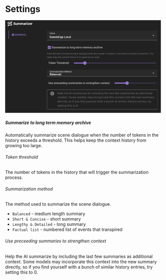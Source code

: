 # Settings

![Summarizer agent settings](../../../img/0.26.0/summarizer-agent-settings.png)

##### Summarize to long term memory archive

Automatically summarize scene dialogue when the number of tokens in the history exceeds a threshold. This helps keep the context history from growing too large.

###### Token threshold

The number of tokens in the history that will trigger the summarization process.

###### Summarization method

The method used to summarize the scene dialogue. 

- `Balanced` - medium length summary
- `Short & Concise` - short summary
- `Lengthy & Detailed` - long summary
- `Factual list` - numbered list of events that transpired

###### Use preceeding summaries to strengthen context

Help the AI summarize by including the last few summaries as additional context. Some models may incorporate this context into the new summary directly, so if you find yourself with a bunch of similar history entries, try setting this to 0.